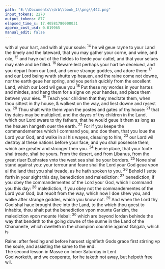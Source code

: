 ```yaml
---
path: "E:\\Documents\\drb\\book_1\\png\\442.png"
input_tokens: 2270
output_tokens: 877
elapsed_time_s: 17.40581780000031
approx_cost_usd: 0.019965
manual_edit: false
---
```

with al your hart, and with al your soule: <sup>14</sup> he wil geue rayne to your Land the timely and the lateward, that you may gather your corne, and wine, and oile, <sup>15</sup> and haye out of the fieldes to feede your cattel, and that your selues may eate and be filled. <sup>16</sup> Beware lest perhaps your hart be deceiued, and you depart from our Lord, and serue strange goddes, and adore them: <sup>17</sup> and our Lord being wrath shutte vp heauen, and the raine come not downe, nor the earth geue her spring, and you perish quickly from the excellent Land, which our Lord wil geue you <sup>18</sup> Put these my wordes in your hartes and mindes, and hang them for a signe on your handes, and place them betwen your eies. <sup>19</sup> Teach your children that they meditate them, when thou sittest in thy house, & walkest on the way, and liest downe and rysest vp. <sup>20</sup> Thou shalt write them vpon the postes and gates of thy house: <sup>21</sup> that thy daies may be multiplied, and the dayes of thy children in the Land, which our Lord sware to thy fathers, that he would geue it them as long as the heauen hangeth ouer the earth. <sup>22</sup> For if you keepe the commandementes which I command you, and doe them, that you loue the Lord your God, and walke in al his wayes, cleauing to him, <sup>23</sup> our Lord wil destroy al these nations before your face, and you shal possesse them, which are greater and stronger then you. <sup>24</sup> Euerie place, that your foote shal treade, shal be yours. From the desert, and from Libanus, from the great riuer Euphrates vnto the west sea shal be your borders. <sup>25</sup> None shal stand against you: your terrour and feare shal the Lord your God geue vpon al the land that you shal treade, as he hath spoken to you. <sup>26</sup> Behold I sette forth in your sight this day, benediction and malediction: <sup>27</sup> benediction, if you obey the commandementes of the Lord your God, which I command you this day: <sup>28</sup> malediction, if you obey not the commandementes of the Lord your God, but reuolt from the way, which now I doe shew you, and walke after strange goddes, which you know not. <sup>29</sup> And when the Lord thy God shal haue brought thee into the Land, to the which thou goest to inhabite, thou shalt put the benediction vpon mounte Garizim, the malediction vpon mounte Hebal: <sup>30</sup> which are beyond Iordan behinde the way that bendeth to the going downe of the sunne in the Land of the Chananeite, which dwelleth in the champion countrie against Galgala, which is

<aside>Raine: after feeding and before haruest signifieth Gods grace first stirring vp the soule, and assisting the same to the end.</aside>

<aside>The second lesson in Masse on Imber Saturday in Lent</aside>

<aside>God worketh, and we cooperate, for he taketh not away, but helpeth free wil.</aside>

[^1]: Deut. 4. q. 15. in Deut.